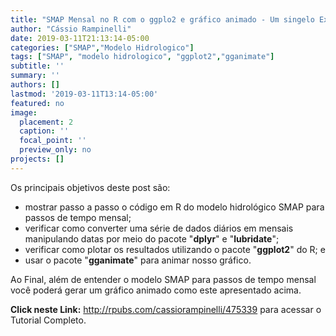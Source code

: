 ```yaml
---
title: "SMAP Mensal no R com o ggplo2 e gráfico animado - Um singelo Exemplo"
author: "Cássio Rampinelli"
date: 2019-03-11T21:13:14-05:00
categories: ["SMAP","Modelo Hidrologico"]
tags: ["SMAP", "modelo hidrologico", "ggplot2","gganimate"]
subtitle: ''
summary: ''
authors: []
lastmod: '2019-03-11T13:14-05:00'
featured: no
image:
  placement: 2
  caption: ''
  focal_point: ''
  preview_only: no
projects: []
---
```


Os principais objetivos deste post são:

* mostrar passo a passo o código em R do modelo hidrológico SMAP para passos de tempo mensal;
* verificar como converter uma série de dados diários em mensais manipulando datas por meio do pacote "**dplyr**" e "**lubridate**"; 
* verificar como plotar os resultados utilizando o pacote "**ggplot2**" do R; e
* usar o pacote "**gganimate**" para animar nosso gráfico.

Ao Final, além de entender o modelo SMAP para passos de tempo mensal você poderá gerar um gráfico animado como este apresentado acima.

**Click neste Link:** http://rpubs.com/cassiorampinelli/475339 para acessar o Tutorial Completo.
